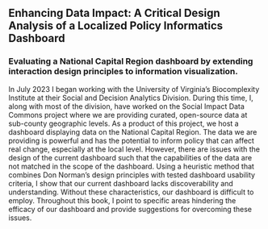 ## Enhancing Data Impact: A Critical Design Analysis of a Localized Policy Informatics Dashboard

### Evaluating a National Capital Region dashboard by extending interaction design principles to information visualization.

In July 2023 I began working with the University of Virginia’s Biocomplexity Institute at their Social and Decision Analytics Division. During this time, I, along with most of the division, have worked on the Social Impact Data Commons project where we are providing curated, open-source data at sub-county geographic levels. As a product of this project, we host a dashboard displaying data on the National Capital Region. The data we are providing is powerful and has the potential to inform policy that can affect real change, especially at the local level. However, there are issues with the design of the current dashboard such that the capabilities of the data are not matched in the scope of the dashboard. Using a heuristic method that combines Don Norman’s design principles with tested dashboard usability criteria, I show that our current dashboard lacks discoverability and understanding. Without these characteristics, our dashboard is difficult
to employ. Throughout this book, I point to specific areas hindering the efficacy of our dashboard and provide suggestions for overcoming these issues.
